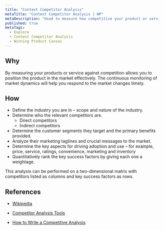 ```yaml
---
title: "Context Competitor Analysis"
metaTitle: "Context Competitor Analysis | WP"
metaDescription: "Used to measure how competitive your product or service is against the competition."
published: true
metaTags:
  - Explore
  - Context Competitor Analysis
  - Winning Product Canvas
---
```



## Why
By measuring your products or service against competition allows you to position the product in the market effectively. The continuous monitoring of market dynamics will help you respond to the market changes timely.

## How
- Define the industry you are in – scope and nature of the industry.
- Determine who the relevant competitors are.
  - Direct competitors
  - Indirect competitors
- Determine the customer segments they target and the primary benefits provided.
- Analyze their marketing taglines and crucial messages to the market.
- Determine the key aspects for driving adoption and use – for example, price, service, ratings, convenience, marketing and inventory
- Quantitatively rank the key success factors by giving each one a weightage.

This analysis can be performed on a two-dimensional matrix with competitors listed as columns and key success factors as rows.

## References

- [Wikipedia](https://en.wikipedia.org/wiki/Competitor_analysis)

- [Competitor Analysis Tools](https://neilpatel.com/blog/12-competitor-analysis-tools-that-will-improve-your-site-traffic/)

- [How to Write a Competitive Analysis](https://expertprogrammanagement.com/2017/01/competitive-analysis-template/)
